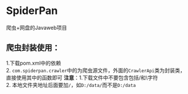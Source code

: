 # SpiderPan
爬虫+网盘的Javaweb项目

## 爬虫封装使用：
1.下载pom.xml中的依赖  
2. `com.spiderpan.crawler`中的为爬虫源文件，外面的`CrawlerApi`类为封装类，直接使用其中的函数即可
**注意**：1.下载文件中不要包含包括/和\字符  
2. 本地文件夹地址后面要加`/`，如`D:/data/`而不是`D:/data`

